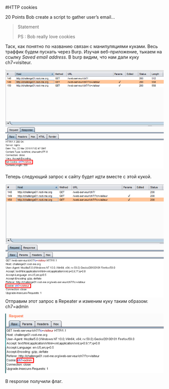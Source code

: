 #HTTP cookies

20 Points 
Bob create a script to gather user’s email...

> Statement
>
> PS : Bob really love cookies

Таск, как понятно по названию связан с манипуляциями куками. Весь траффик будем пускать через Burp. Изучая веб-приложение, тыкаем на ссылку *Saved email address*. В burp видим, что нам дали куку ch7=visiteur.

![](image1.png)

Теперь следующий запрос к сайту будет идти вместе с этой кукой.

![](image2.png)
Отправим этот запрос в Repeater и изменим куку таким образом: ch7=admin

![](image3.png)

В response получили флаг.